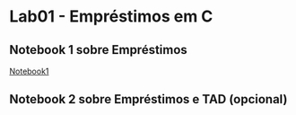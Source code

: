 # Lab01 - Empréstimos em C

## Notebook 1 sobre Empréstimos

[Notebook1](notebook/emprestimo01)

## Notebook 2 sobre Empréstimos e TAD (opcional)
